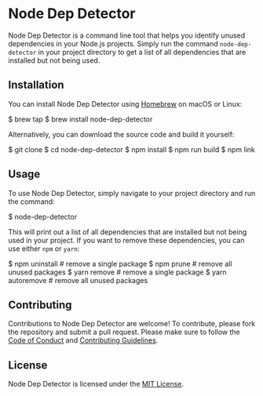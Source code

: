 # Node Dep Detector

Node Dep Detector is a command line tool that helps you identify unused dependencies in your Node.js projects. Simply run the command `node-dep-detector` in your project directory to get a list of all dependencies that are installed but not being used.

## Installation

You can install Node Dep Detector using [Homebrew](https://brew.sh/) on macOS or Linux:

$ brew tap <your-tap>
$ brew install node-dep-detector

Alternatively, you can download the source code and build it yourself:

$ git clone <path-to-tarball>
$ cd node-dep-detector
$ npm install
$ npm run build
$ npm link

## Usage

To use Node Dep Detector, simply navigate to your project directory and run the command:

$ node-dep-detector

This will print out a list of all dependencies that are installed but not being used in your project. If you want to remove these dependencies, you can use either `npm` or `yarn`:

$ npm uninstall <package-name> # remove a single package
$ npm prune # remove all unused packages
$ yarn remove <package-name> # remove a single package
$ yarn autoremove # remove all unused packages

## Contributing

Contributions to Node Dep Detector are welcome! To contribute, please fork the repository and submit a pull request. Please make sure to follow the [Code of Conduct](CODE_OF_CONDUCT.md) and [Contributing Guidelines](CONTRIBUTING.md).

## License

Node Dep Detector is licensed under the [MIT License](LICENSE).
